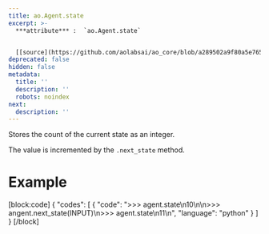 ```yaml
---
title: ao.Agent.state
excerpt: >-
  ***attribute*** :  `ao.Agent.state`


  [[source](https://github.com/aolabsai/ao_core/blob/a289502a9f80a5e76581732a7938e93cef8e1363/ao_core.py#L48)]
deprecated: false
hidden: false
metadata:
  title: ''
  description: ''
  robots: noindex
next:
  description: ''
---
```

Stores the count of the current state as an integer.

The value is incremented by the `.next_state` method.

# Example
[block:code]
{
  "codes": [
    {
      "code": ">>> agent.state\n10\n\n>>> angent.next_state(INPUT)\n>>> agent.state\n11\n",
      "language": "python"
    }
  ]
}
[/block]